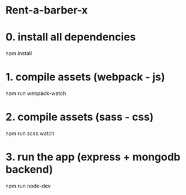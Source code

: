 # Rent-a-barber-x

# 0. install all dependencies
npm install

# 1. compile assets (webpack - js)
npm run webpack-watch

# 2. compile assets (sass - css)
npm run scss:watch

# 3. run the app (express + mongodb backend)
npm run node-dev